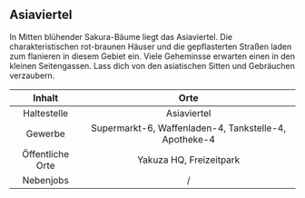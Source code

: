 ## Asiaviertel

In Mitten blühender Sakura-Bäume liegt das Asiaviertel. Die charakteristischen rot-braunen Häuser und die gepflasterten Straßen laden zum flanieren in diesem Gebiet ein. Viele Geheminsse erwarten einen in den kleinen Seitengassen. Lass dich von den asiatischen Sitten und Gebräuchen verzaubern.

| Inhalt | Orte |
| :-: | :-: |
| Haltestelle | Asiaviertel |
| Gewerbe | Supermarkt-6, Waffenladen-4, Tankstelle-4, Apotheke-4 |
| Öffentliche Orte | Yakuza HQ, Freizeitpark |
| Nebenjobs | / |
